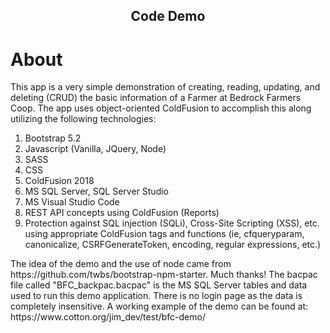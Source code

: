<h2 align="center">Code Demo</h2>

# About

<p class="p-2">
    This app is a very simple demonstration of creating, reading, updating, and deleting (CRUD) 
    the basic information of a Farmer at Bedrock Farmers Coop.  
    The app uses object-oriented ColdFusion to accomplish this along utilizing the following technologies:
</p>
<ol>
    <li>Bootstrap 5.2</li>
    <li>Javascript (Vanilla, JQuery, Node)</li>
    <li>SASS</li>
    <li>CSS</li>
    <li>ColdFusion 2018</li>
    <li>MS SQL Server, SQL Server Studio</li>
    <li>MS Visual Studio Code</li>
    <li>REST API concepts using ColdFusion (Reports)
    <li>Protection against SQL injection (SQLi), Cross-Site Scripting (XSS), etc. using appropriate ColdFusion
        tags and functions (ie, cfqueryparam, canonicalize, CSRFGenerateToken, encoding, regular expressions, etc.)</li>
</ol>

<p class="p-2">The idea of the demo and the use of node came from https://github.com/twbs/bootstrap-npm-starter.  Much thanks!  The bacpac file called "BFC_backpac.bacpac" is the MS SQL Server tables and data used to run this demo application.  There is no login page as the data is completely insensitive. A working example of the demo can be found at:  https://www.cotton.org/jim_dev/test/bfc-demo/
</p>




